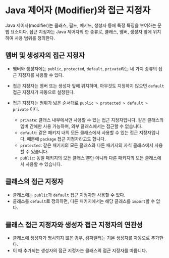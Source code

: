 # Java 제어자 (Modifier)와 접근 지정자

Java 제어자(modifier)는 클래스, 필드, 메서드, 생성자 등에 특정 특징을 부여하는 문법 요소이다. 접근 지정자는 Java 제어자의 한 종류로, 클래스, 멤버, 생성자 앞에 위치하여 사용 범위를 정의한다.

## 멤버 및 생성자의 접근 지정자

- 멤버와 생성자에는 `public`, `protected`, `default`, `private`라는 네 가지 종류의 접근 지정자를 사용할 수 있다. 
- 접근 지정자는 멤버 또는 생성자 앞에 위치하며, 아무것도 지정하지 않으면 `default` 접근 지정자가 자동으로 설정된다.
- 접근 지정자는 범위가 넓은 순서대로 `public > protected > default > private` 이다.

    - `private`: 클래스 내부에서만 사용할 수 있는 접근 지정자입니다. 같은 클래스의 멤버 간에만 사용 가능하며, 외부 클래스에서는 접근할 수 없습니다.
    - `default`: 같은 패키지 내의 모든 클래스에서 사용할 수 있는 접근 지정자입니다. 때문에 `package` 접근 지정자라고도 합니다.
    - `protected`: 같은 패키지의 모든 클래스와 다른 패키지의 자식 클래스에서 사용할 수 있습니다.
    - `public`: 동일 패키지의 모든 클래스 뿐만 아니라 다른 패키지의 모든 클래스에서 사용할 수 있습니다.

## 클래스의 접근 지정자

- 클래스에는 `public`과 `default` 접근 지정자만 사용할 수 있다. 
- 클래스를 `default`로 정의하면, 다른 패키지에서는 해당 클래스를 `import`할 수 없다.

## 클래스 접근 지정자와 생성자 접근 지정자의 연관성

- 클래스에 생성자가 명시되지 않은 경우, 컴파일러는 기본 생성자를 자동으로 추가한다. 
- 이 때 추가되는 생성자의 접근 지정자는 클래스의 접근 지정자를 따릅니다.
